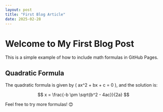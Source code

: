 ```yaml
---
layout: post
title: "First Blog Article"
date: 2025-02-28
---
```


# Welcome to My First Blog Post

This is a simple example of how to include math formulas in GitHub Pages.

## Quadratic Formula

The quadratic formula is given by \( ax^2 + bx + c = 0 \), and the solution is:

$$
x = \frac{-b \pm \sqrt{b^2 - 4ac}}{2a}
$$

Feel free to try more formulas! 😊

